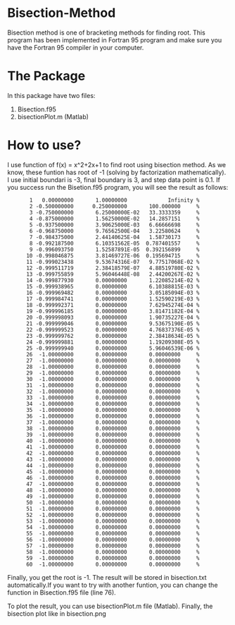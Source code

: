 # Bisection-Method
Bisection method is one of bracketing methods for finding root. This program has been implemented in Fortran 95 program and make sure you have the Fortran 95 compiler in your computer.
# The Package
In this package have two files:
1. Bisection.f95
2. bisectionPlot.m (Matlab)

# How to use?
I use function of f(x) = x^2+2x+1 to find root using bisection method. As we know, these funtion has root of -1 (solving by factorization mathematically). I use initial boundari is -3, final boundary is 3, and step data point is 0.1. If you success run the Bisetion.f95 program, you will see the result as follows:
 
           1   0.00000000       1.00000000             Infinity %
           2 -0.500000000      0.250000000       100.000000     %
           3 -0.750000000       6.25000000E-02   33.3333359     %
           4 -0.875000000       1.56250000E-02   14.2857151     %
           5 -0.937500000       3.90625000E-03   6.66666698     %
           6 -0.968750000       9.76562500E-04   3.22580624     %
           7 -0.984375000       2.44140625E-04   1.58730173     %
           8 -0.992187500       6.10351562E-05  0.787401557     %
           9 -0.996093750       1.52587891E-05  0.392156899     %
          10 -0.998046875       3.81469727E-06  0.195694715     %
          11 -0.999023438       9.53674316E-07   9.77517068E-02 %
          12 -0.999511719       2.38418579E-07   4.88519780E-02 %
          13 -0.999755859       5.96046448E-08   2.44200267E-02 %
          14 -0.999877930       0.00000000       1.22085214E-02 %
          15 -0.999938965       0.00000000       6.10388815E-03 %
          16 -0.999969482       0.00000000       3.05185094E-03 %
          17 -0.999984741       0.00000000       1.52590219E-03 %
          18 -0.999992371       0.00000000       7.62945274E-04 %
          19 -0.999996185       0.00000000       3.81471182E-04 %
          20 -0.999998093       0.00000000       1.90735227E-04 %
          21 -0.999999046       0.00000000       9.53675190E-05 %
          22 -0.999999523       0.00000000       4.76837376E-05 %
          23 -0.999999762       0.00000000       2.38418634E-05 %
          24 -0.999999881       0.00000000       1.19209308E-05 %
          25 -0.999999940       0.00000000       5.96046539E-06 %
          26  -1.00000000       0.00000000       0.00000000     %
          27  -1.00000000       0.00000000       0.00000000     %
          28  -1.00000000       0.00000000       0.00000000     %
          29  -1.00000000       0.00000000       0.00000000     %
          30  -1.00000000       0.00000000       0.00000000     %
          31  -1.00000000       0.00000000       0.00000000     %
          32  -1.00000000       0.00000000       0.00000000     %
          33  -1.00000000       0.00000000       0.00000000     %
          34  -1.00000000       0.00000000       0.00000000     %
          35  -1.00000000       0.00000000       0.00000000     %
          36  -1.00000000       0.00000000       0.00000000     %
          37  -1.00000000       0.00000000       0.00000000     %
          38  -1.00000000       0.00000000       0.00000000     %
          39  -1.00000000       0.00000000       0.00000000     %
          40  -1.00000000       0.00000000       0.00000000     %
          41  -1.00000000       0.00000000       0.00000000     %
          42  -1.00000000       0.00000000       0.00000000     %
          43  -1.00000000       0.00000000       0.00000000     %
          44  -1.00000000       0.00000000       0.00000000     %
          45  -1.00000000       0.00000000       0.00000000     %
          46  -1.00000000       0.00000000       0.00000000     %
          47  -1.00000000       0.00000000       0.00000000     %
          48  -1.00000000       0.00000000       0.00000000     %
          49  -1.00000000       0.00000000       0.00000000     %
          50  -1.00000000       0.00000000       0.00000000     %
          51  -1.00000000       0.00000000       0.00000000     %
          52  -1.00000000       0.00000000       0.00000000     %
          53  -1.00000000       0.00000000       0.00000000     %
          54  -1.00000000       0.00000000       0.00000000     %
          55  -1.00000000       0.00000000       0.00000000     %
          56  -1.00000000       0.00000000       0.00000000     %
          57  -1.00000000       0.00000000       0.00000000     %
          58  -1.00000000       0.00000000       0.00000000     %
          59  -1.00000000       0.00000000       0.00000000     %
          60  -1.00000000       0.00000000       0.00000000     %
          
Finally, you get the root is -1. The result will be stored in bisection.txt automatically.If you want to try with another funtion, you can change the function in Bisection.f95 file (line 76).

To plot the result, you can use bisectionPlot.m file (Matlab). Finally, the bisection plot like in bisection.png 


